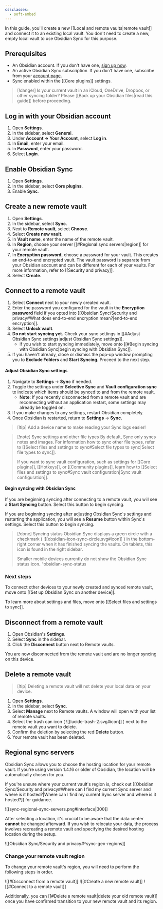 ```yaml
---
cssclasses:
  - soft-embed
---
```



In this guide, you'll create a new [[Local and remote vaults|remote vault]] and connect it to an existing local vault. You don't need to create a new, empty local vault to use Obsidian Sync for this purpose.

## Prerequisites

- An Obsidian account. If you don't have one, [sign up now](https://obsidian.md/account#mode=signup).
- An active Obsidian Sync subscription. If you don't have one, subscribe from your [account page](https://obsidian.md/account).
- Sync enabled within the [[Core plugins]] settings. 

> [!danger] Is your current vault in an iCloud, OneDrive, Dropbox, or other syncing folder? Please [[Back up your Obsidian files|read this guide]] before proceeding.

## Log in with your Obsidian account

1. Open **Settings**.
2. In the sidebar, select **General**.
3. Under **Account → Your Account**, select **Log in**.
4. In **Email**, enter your email.
5. In **Password**, enter your password.
6. Select **Login**.

## Enable Obsidian Sync

1. Open **Settings**.
2. In the sidebar, select **Core plugins**.
3. Enable **Sync**.

## Create a new remote vault

1. Open **Settings**.
2. In the sidebar, select **Sync**.
3. Next to **Remote vault**, select **Choose**.
4. Select **Create new vault**.
5. In **Vault name**, enter the name of the remote vault.
6. In **Region**, choose your server [[#Regional sync servers|region]] for your remote vault. 
7. In **Encryption password**, choose a password for your vault. This creates an end-to-end encrypted vault. The vault password is separate from your Obsidian account and can be different for each of your vaults. For more information, refer to [[Security and privacy]].
8. Select **Create**.

## Connect to a remote vault

1. Select **Connect** next to your newly created vault.
2. Enter the password you configured for the vault in the **Encryption password** field if you opted into [[Obsidian Sync/Security and privacy#What does end-to-end encryption mean?|end-to-end encryption]].
3. Select **Unlock vault**.
4. **Do not start syncing yet.** Check your sync settings in [[#Adjust Obsidian Sync settings|adjust Obsidian Sync settings]].
    - If you wish to start syncing immediately, move onto [[#Begin syncing with Obsidian Sync|begin syncing with Obsidian Sync]].
5. If you haven't already, close or dismiss the pop-up window prompting you to **Exclude Folders** and **Start Syncing**. Proceed to the next step.

#### Adjust Obsidian Sync settings

1. Navigate to **Settings** → **Sync** if needed.
2. Toggle the settings under **Selective Sync** and **Vault configuration sync** to indicate which items should be synced to and from the remote vault.
    - **Note**: If you recently disconnected from a remote vault and are reconnecting without an application restart, some settings may already be toggled on.
3. If you make changes to any settings, restart Obsidian completely.
4. Once Obsidian is restarted, return to **Settings** → **Sync**.

> [!tip] Add a device name to make reading your Sync logs easier!

> [!note] Sync settings and other file types
> By default, Sync only syncs notes and images. For information how to sync other file types, refer to [[Select files and settings to sync#Select file types to sync|Select file types to sync]].
>
> If you want to sync vault configuration, such as settings for [[Core plugins]], [[Hotkeys]], or [[Community plugins]], learn how to [[Select files and settings to sync#Sync vault configuration|Sync vault configuration]].

#### Begin syncing with Obsidian Sync

If you are beginning syncing after connecting to a remote vault, you will see a **Start Syncing** button. Select this button to begin syncing.

If you are beginning syncing after adjusting Obsidian Sync's settings and restarting the application, you will see a **Resume** button within Sync's settings. Select this button to begin syncing.

> [!done] Syncing status
> Obsidian Sync displays a green circle with a checkmark ( ![[obsidian-icon-sync-circle.svg#icon]] ) in the bottom-right corner when it has finished syncing the vaults. On tablets, this icon is found in the right sidebar. 
>
> Smaller mobile devices currently do not show the Obsidian Sync status icon.
^obsidian-sync-status

### Next steps

To connect other devices to your newly created and synced remote vault, move onto [[Set up Obsidian Sync on another device]].

To learn more about settings and files, move onto [[Select files and settings to sync]].

## Disconnect from a remote vault

1. Open Obsidian's **Settings**.
2. Select **Sync** in the sidebar.
3. Click the **Disconnect** button next to Remote vaults.

You are now disconnected from the remote vault and are no longer syncing on this device.

## Delete a remote vault

> [!tip] Deleting a remote vault will not delete your local data on your device.

1. Open **Settings**.
2. In the sidebar, select **Sync**.
3. Select **Manage** next to Remote vaults. A window will open with your list of remote vaults.
4. Select the trash can icon ( ![[lucide-trash-2.svg#icon]] ) next to the remote vault you want to delete.
5. Confirm the deletion by selecting the red **Delete** button.
6. Your remote vault has been deleted.

## Regional sync servers

Obsidian Sync allows you to choose the hosting location for your remote vault. If you're using version 1.4.16 or older of Obsidian, the location will be automatically chosen for you.

If you're unsure where your current vault's region is, check out [[Obsidian Sync/Security and privacy#Where can I find my current Sync server and where is it hosted?|Where can I find my current Sync server and where is it hosted?]] for guidance.

![[sync-regional-sync-servers.png#interface|300]]

After selecting a location, it's crucial to be aware that the data center **cannot** be changed afterward. If you wish to relocate your data, the process involves recreating a remote vault and specifying the desired hosting location during the setup.

![[Obsidian Sync/Security and privacy#^sync-geo-regions]]

### Change your remote vault region

To change your remote vault's region, you will need to perform the following steps in order.

![[#Disconnect from a remote vault]]
![[#Create a new remote vault]]
![[#Connect to a remote vault]]

Additionally, you can [[#Delete a remote vault|delete your old remote vault]] once you have confirmed transition to your new remote vault and its region. 

